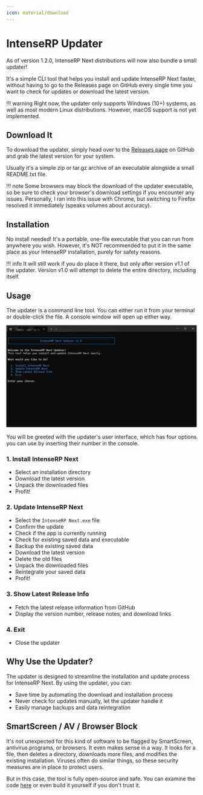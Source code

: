 ```yaml
---
icon: material/download
---
```


# IntenseRP Updater

As of version 1.2.0, IntenseRP Next distributions will now also bundle a small updater!

It's a simple CLI tool that helps you install and update IntenseRP Next faster, without having to go to the Releases page on GitHub every single time you want to check for updates or download the latest version.

!!! warning
    Right now, the updater only supports Windows (10+) systems, as well as most modern Linux distributions. However, macOS support is not yet implemented.

## Download It

To download the updater, simply head over to the [Releases page](https://github.com/IntenseRP/IntenseRP-Next/releases) on GitHub and grab the latest version for your system.

Usually it's a simple zip or tar.gz archive of an executable alongside a small README.txt file.

!!! note
    Some browsers may block the download of the updater executable, so be sure to check your browser's download settings if you encounter any issues. Personally, I ran into this issue with Chrome, but switching to Firefox resolved it immediately (speaks volumes about accuracy).

## Installation

No install needed! It's a portable, one-file executable that you can run from anywhere you wish. However, it's NOT recommended to put it in the same place as your IntenseRP installation, purely for safety reasons.

!!! info
    It will still work if you do place it there, but only after version v1.1 of the updater. Version v1.0 will attempt to delete the entire directory, including itself.

## Usage

The updater is a command line tool. You can either run it from your terminal or double-click the file. A console window will open up either way.

![Updater UI](./images/updater_ui.png)

You will be greeted with the updater's user interface, which has four options you can use by inserting their number in the console.

### 1. Install IntenseRP Next

- Select an installation directory
- Download the latest version
- Unpack the downloaded files
- Profit!

### 2. Update IntenseRP Next

- Select the `IntenseRP Next.exe` file
- Confirm the update
- Check if the app is currently running
- Check for existing saved data and executable
- Backup the existing saved data
- Download the latest version
- Delete the old files
- Unpack the downloaded files
- Reintegrate your saved data
- Profit!

### 3. Show Latest Release Info

- Fetch the latest release information from GitHub
- Display the version number, release notes, and download links

### 4. Exit

- Close the updater

## Why Use the Updater?

The updater is designed to streamline the installation and update process for IntenseRP Next. By using the updater, you can:

- Save time by automating the download and installation process
- Never check for updates manually, let the updater handle it
- Easily manage backups and data reintegration

## SmartScreen / AV / Browser Block

It's not unexpected for this kind of software to be flagged by SmartScreen, antivirus programs, or browsers. It even makes sense in a way. It looks for a file, then deletes a directory, downloads more files, and modifies the existing installation. Viruses often do similar things, so these security measures are in place to protect users.

But in this case, the tool is fully open-source and safe. You can examine the code [here](https://github.com/LyubomirT/intense-rp-next) or even build it yourself if you don't trust it.